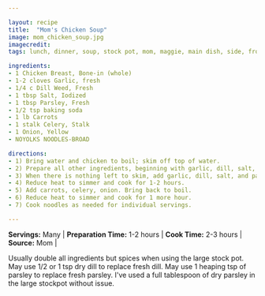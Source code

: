```yaml
---

layout: recipe
title:  "Mom's Chicken Soup"
image: mom_chicken_soup.jpg
imagecredit: 
tags: lunch, dinner, soup, stock pot, mom, maggie, main dish, side, frozen

ingredients:
- 1 Chicken Breast, Bone-in (whole)
- 1-2 cloves Garlic, fresh
- 1/4 c Dill Weed, Fresh
- 1 tbsp Salt, Iodized
- 1 tbsp Parsley, Fresh
- 1/2 tsp baking soda
- 1 lb Carrots
- 1 stalk Celery, Stalk
- 1 Onion, Yellow
- NOYOLKS NOODLES-BROAD

directions:
- 1) Bring water and chicken to boil; skim off top of water. 
- 2) Prepare all other ingredients, beginning with garlic, dill, salt, and parsley.
- 3) When there is nothing left to skim, add garlic, dill, salt, and parsley.
- 4) Reduce heat to simmer and cook for 1-2 hours.
- 5) Add carrots, celery, onion. Bring back to boil.
- 6) Reduce heat to simmer and cook for 1 more hour.
- 7) Cook noodles as needed for individual servings.

---
```


 **Servings:** Many | **Preparation Time:** 1-2 hours | **Cook Time:** 2-3 hours | **Source:** Mom |  


Usually double all ingredients but spices when using the large stock pot.
May use 1/2 or 1 tsp dry dill to replace fresh dill.
May use 1 heaping tsp of parsley to replace fresh parsley. I've used a full tablespoon of dry parsley in the large stockpot without issue.
